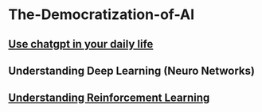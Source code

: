 # The-Democratization-of-AI

## [Use chatgpt in your daily life](https://github.com/623637719/The-Democratization-of-AI/tree/main/1.Use%20chatgpt%20in%20your%20daily%20life)

## Understanding Deep Learning (Neuro Networks)
  
## [Understanding Reinforcement Learning](https://github.com/623637719/The-Democratization-of-AI/tree/main/3.Reinforcement%20learning)

  
  
